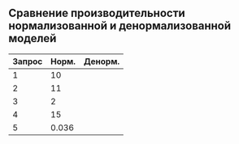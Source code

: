 ## Сравнение производительности нормализованной и денормализованной моделей ##
   
|Запрос|Норм. |Денорм.  |
|------|------|---------|
|  1   |10    |       |
|  2   |11    |       |
|  3   |2     |        |
|  4   |15    |       |
|  5   |0.036 |    |
